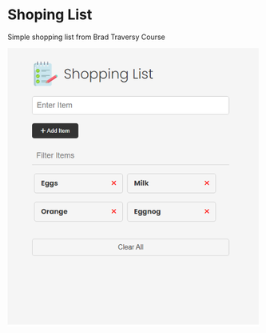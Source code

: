 # Shoping List

Simple shopping list from Brad Traversy Course

![alt text](https://github.com/imgnation1/shopping-list/blob/main/images/ShopingList.png?raw=true)
